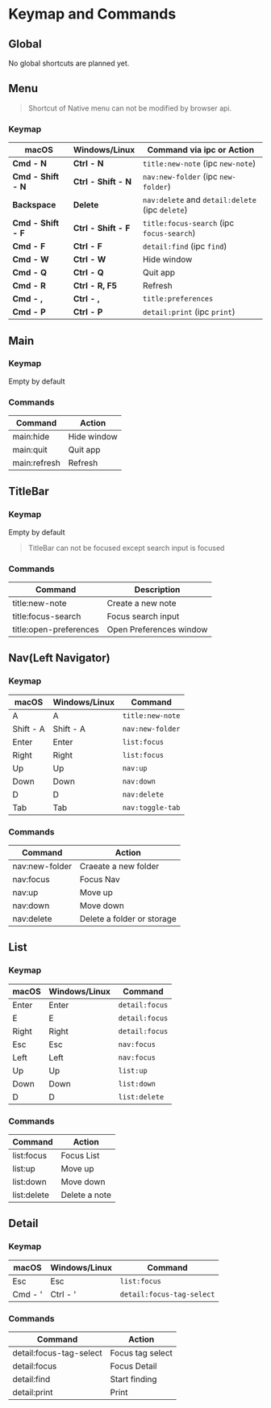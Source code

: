 # Keymap and Commands

## Global

No global shortcuts are planned yet.

## Menu

> Shortcut of Native menu can not be modified by browser api.

### Keymap

macOS               | Windows/Linux        | Command via ipc or Action
--------------------|----------------------|-----------------------------
**Cmd - N**         | **Ctrl - N**         | `title:new-note` (ipc `new-note`)
**Cmd - Shift - N** | **Ctrl - Shift - N** | `nav:new-folder` (ipc `new-folder`)
**Backspace**       | **Delete**           | `nav:delete` and `detail:delete` (ipc `delete`)
**Cmd - Shift - F** | **Ctrl - Shift - F** | `title:focus-search` (ipc `focus-search`)
**Cmd - F**         | **Ctrl - F**         | `detail:find` (ipc `find`)
**Cmd - W**         | **Ctrl - W**         | Hide window
**Cmd - Q**         | **Ctrl - Q**         | Quit app
**Cmd - R**         | **Ctrl - R, F5**     | Refresh
**Cmd - ,**         | **Ctrl - ,**         | `title:preferences`
**Cmd - P**         | **Ctrl - P**         | `detail:print` (ipc `print`)

## Main

### Keymap

Empty by default

### Commands

Command             | Action
--------------------|---------------------
main:hide           | Hide window
main:quit           | Quit app
main:refresh        | Refresh

## TitleBar

### Keymap

Empty by default

> TitleBar can not be focused except search input is focused

### Commands

Command                  | Description
-------------------------|--------------------------
title:new-note           | Create a new note
title:focus-search       | Focus search input
title:open-preferences   | Open Preferences window

## Nav(Left Navigator)

### Keymap

macOS     | Windows/Linux | Command
----------|---------------|-----------------------------
A         | A             | `title:new-note`
Shift - A | Shift - A     | `nav:new-folder`
Enter     | Enter         | `list:focus`
Right     | Right         | `list:focus`
Up        | Up            | `nav:up`
Down      | Down          | `nav:down`
D         | D             | `nav:delete`
Tab       | Tab           | `nav:toggle-tab`

### Commands

Command             | Action
--------------------|--------------------------
nav:new-folder      | Craeate a new folder
nav:focus           | Focus Nav
nav:up              | Move up
nav:down            | Move down
nav:delete          | Delete a folder or storage

## List

### Keymap

macOS    | Windows/Linux | Command
---------|---------------|-----------------------------
Enter    | Enter         | `detail:focus`
E        | E             | `detail:focus`
Right    | Right         | `detail:focus`
Esc      | Esc           | `nav:focus`
Left     | Left          | `nav:focus`
Up       | Up            | `list:up`
Down     | Down          | `list:down`
D        | D             | `list:delete`

### Commands

Command             | Action
--------------------|------------------------
list:focus          | Focus List
list:up             | Move up
list:down           | Move down
list:delete         | Delete a note

## Detail

### Keymap

macOS    | Windows/Linux | Command
---------|---------------|-----------------------------
Esc      | Esc           | `list:focus`
Cmd - '  | Ctrl - '      | `detail:focus-tag-select`

### Commands

Command                 | Action
------------------------|----------------------------
detail:focus-tag-select | Focus tag select
detail:focus            | Focus Detail
detail:find             | Start finding
detail:print            | Print
